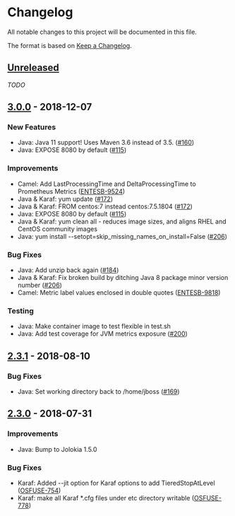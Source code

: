 # Changelog
All notable changes to this project will be documented in this file.

The format is based on [Keep a Changelog](https://keepachangelog.com/en/1.0.0/).

## [Unreleased]
_TODO_


## [3.0.0] - 2018-12-07
### New Features
- Java: Java 11 support!  Uses Maven 3.6 instead of 3.5.  ([#160](https://github.com/fabric8io-images/s2i/issues/160))
- Java: EXPOSE 8080 by default  ([#115](https://github.com/fabric8io-images/s2i/issues/115))

### Improvements
- Camel: Add LastProcessingTime and DeltaProcessingTime to Prometheus Metrics  ([ENTESB-9524](https://issues.jboss.org/browse/ENTESB-9524))
- Java & Karaf: yum update  ([#172](https://github.com/fabric8io-images/s2i/issues/172))
- Java & Karaf: FROM centos:7 instead centos:7.5.1804  ([#172](https://github.com/fabric8io-images/s2i/issues/172))
- Java: EXPOSE 8080 by default  ([#115](https://github.com/fabric8io-images/s2i/issues/115))
- Java & Karaf: yum clean all - reduces image sizes, and aligns RHEL and CentOS community images
- Java: yum install --setopt=skip_missing_names_on_install=False  ([#206](https://github.com/fabric8io-images/s2i/issues/206))

### Bug Fixes
- Java: Add unzip back again  ([#184](https://github.com/fabric8io-images/s2i/issues/184))
- Java & Karaf: Fix broken build by ditching Java 8 package minor version number  ([#206](https://github.com/fabric8io-images/s2i/issues/206))
- Camel: Metric label values enclosed in double quotes  ([ENTESB-9818](https://issues.jboss.org/browse/ENTESB-9818))

### Testing
- Java: Make container image to test flexible in test.sh
- Java: Add test coverage for JVM metrics exposure  ([#200](https://github.com/fabric8io-images/s2i/issues/200))


## [2.3.1] - 2018-08-10
### Bug Fixes
- Java: Set working directory back to /home/jboss  ([#169](https://github.com/fabric8io-images/s2i/issues/169))


## [2.3.0] - 2018-07-31
### Improvements
- Java: Bump to Jolokia 1.5.0

### Bug Fixes
- Karaf:  Added --jit option for Karaf options to add TieredStopAtLevel  ([OSFUSE-754](https://issues.jboss.org/browse/OSFUSE-754))
- Karaf: make all Karaf *.cfg files under etc directory writable  ([OSFUSE-778](https://issues.jboss.org/browse/OSFUSE-778))


[Unreleased]: https://github.com/fabric8io-images/s2i/compare/v3.0.0...HEAD
[3.0.0]: https://github.com/fabric8io-images/s2i/compare/v2.3.1...v3.0.0
[2.3.1]: https://github.com/fabric8io-images/s2i/compare/v2.3.0...v2.3.1
[2.3.0]: https://github.com/fabric8io-images/s2i/compare/v2.2.0...v2.3.0

